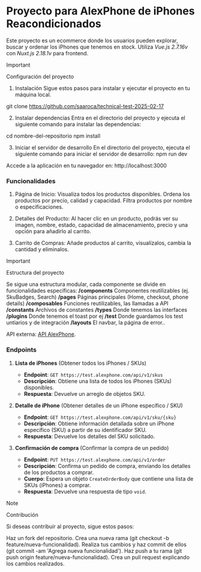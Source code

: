 # Proyecto para AlexPhone de iPhones Reacondicionados

Este proyecto es un ecommerce donde los usuarios pueden explorar, buscar y ordenar los iPhones que tenemos en stock.
Utiliza _Vue.js 2.7.16v_ con _Nuxt.js 2.18.1v_ para frontend.


>[!IMPORTANT]
>Configuración del proyecto

1. Instalación
   Sigue estos pasos para instalar y ejecutar el proyecto en tu máquina local.

git clone https://github.com/saaroca/technical-test-2025-02-17

2. Instalar dependencias
   Entra en el directorio del proyecto y ejecuta el siguiente comando para instalar las dependencias:

cd nombre-del-repositorio
npm install

3. Iniciar el servidor de desarrollo
   En el directorio del proyecto, ejecuta el siguiente comando para iniciar el servidor de desarrollo:
   npm run dev

Accede a la aplicación en tu navegador en:
http://localhost:3000

### Funcionalidades

1. Página de Inicio:
   Visualiza todos los productos disponibles.
   Ordena los productos por precio, calidad y capacidad.
   Filtra productos por nombre o especificaciones.

2. Detalles del Producto:
   Al hacer clic en un producto, podrás ver su imagen, nombre, estado, capacidad de almacenamiento, precio y una opción para añadirlo al carrito.

3. Carrito de Compras:
   Añade productos al carrito, visualízalos, cambia la cantidad y eliminalos.

>[!IMPORTANT]
>Estructura del proyecto

Se sigue una estructura modular, cada componente se divide en funcionalidades específicas:
**/components** Componentes reutilizables (ej. SkuBadges, Search)
**/pages** Páginas principales (Home, checkout, phone details)
**/composables** Funciones reutilizables, las llamadas a API
**/constants** Archivos de constantes
**/types** Donde tenemos las interfaces
**/plugins** Donde tenemos el toast por ej
**/test** Donde guardamos los test untiarios y de integración
**/layouts** El navbar, la página de error..

API externa: [API AlexPhone](https://test.alexphone.com/api/v1).

### Endpoints

1. **Lista de iPhones** (Obtener todos los iPhones / SKUs)

   - **Endpoint**: `GET https://test.alexphone.com/api/v1/skus`
   - **Descripción**: Obtiene una lista de todos los iPhones (SKUs) disponibles.
   - **Respuesta**: Devuelve un arreglo de objetos SKU.

2. **Detalle de iPhone** (Obtener detalles de un iPhone específico / SKU)

   - **Endpoint**: `GET https://test.alexphone.com/api/v1/sku/{sku}`
   - **Descripción**: Obtiene información detallada sobre un iPhone específico (SKU) a partir de su identificador SKU.
   - **Respuesta**: Devuelve los detalles del SKU solicitado.

3. **Confirmación de compra** (Confirmar la compra de un pedido)

   - **Endpoint**: `PUT https://test.alexphone.com/api/v1/order`
   - **Descripción**: Confirma un pedido de compra, enviando los detalles de los productos a comprar.
   - **Cuerpo**: Espera un objeto `CreateOrderBody` que contiene una lista de SKUs (iPhones) a comprar.
   - **Respuesta**: Devuelve una respuesta de tipo `void`.


>[!NOTE]
>Contribución

Si deseas contribuir al proyecto, sigue estos pasos:

Haz un fork del repositorio.
Crea una nueva rama (git checkout -b feature/nueva-funcionalidad).
Realiza tus cambios y haz commit de ellos (git commit -am 'Agrega nueva funcionalidad').
Haz push a tu rama (git push origin feature/nueva-funcionalidad).
Crea un pull request explicando los cambios realizados.
